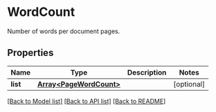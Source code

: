 # WordCount
Number of words per document pages.

## Properties
Name | Type | Description | Notes
------------ | ------------- | ------------- | -------------
**list** | [**Array&lt;PageWordCount&gt;**](PageWordCount.md) |  | [optional]
[[Back to Model list]](../README.md#documentation-for-models) [[Back to API list]](../README.md#documentation-for-api-endpoints) [[Back to README]](../README.md)

